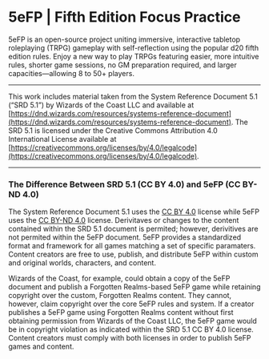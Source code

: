 # 5eFP | Fifth Edition Focus Practice
5eFP is an open-source project uniting immersive, interactive tabletop roleplaying (TRPG) gameplay with self-reflection using the popular d20 fifth edition rules. Enjoy a new way to play TRPGs featuring easier, more intuitive rules, shorter game sessions, no GM preparation required, and larger capacities—allowing 8 to 50+ players.

---

This work includes material taken from the System Reference Document 5.1 (“SRD 5.1”) by Wizards of
the Coast LLC and available at [https://dnd.wizards.com/resources/systems-reference-document](https://dnd.wizards.com/resources/systems-reference-document). The
SRD 5.1 is licensed under the Creative Commons Attribution 4.0 International License available at
[https://creativecommons.org/licenses/by/4.0/legalcode](https://creativecommons.org/licenses/by/4.0/legalcode).

---

### The Difference Between SRD 5.1 (CC BY 4.0) and 5eFP (CC BY-ND 4.0)

The System Reference Document 5.1 uses the [CC BY 4.0](https://creativecommons.org/licenses/by/4.0/legalcode) license while 5eFP uses the [CC BY-ND 4.0](https://creativecommons.org/licenses/by-nd/4.0/legalcode) license. Derivitaves or changes to the content contained within the SRD 5.1 document is permited; however, derivitives are not permited within the 5eFP document. 5eFP provides a standardized format and framework for all games matching a set of specific paramaters. Content creators are free to use, publish, and distribute 5eFP within custom and original worlds, characters, and content.

Wizards of the Coast, for example, could obtain a copy of the 5eFP document and publish a Forgotten Realms-based 5eFP game while retaining copyright over the custom, Forgotten Realms content. They cannot, however, claim copyright over the core 5eFP rules and system. If a creator publishes a 5eFP game using Forgotten Realms content without first obtaining permission from Wizards of the Coast LLC, the 5eFP game would be in copyright violation as indicated within the SRD 5.1 CC BY 4.0 license. Content creators must comply with both licenses in order to publish 5eFP games and content.
